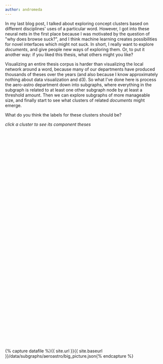 ```yaml
---
author: andromeda
---
```

In my last blog post, I talked about exploring concept clusters based on different disciplines' uses of a particular word. However, I got into these neural nets in the first place because I was motivated by the question of "why does browse suck?", and I think machine learning creates possibilities for novel interfaces which might not suck. In short, I really want to explore *documents*, and give people new ways of exploring them. Or, to put it another way: if you liked this thesis, what others might you like?

Visualizing an entire thesis corpus is harder than visualizing the local network around a word, because many of our departments have produced thousands of theses over the years (and also because I know approximately nothing about data visualization and d3). So what I've done here is process the aero-astro department down into subgraphs, where everything in the subgraph is related to at least one other subgraph node by at least a threshold amount. Then we can explore subgraphs of more manageable size, and finally start to see what clusters of related *documents* might emerge.

What do you think the labels for these clusters should be?

<script src="https://d3js.org/d3.v4.min.js"></script>

<div class="bit">
<i>click a cluster to see its component theses</i>
</div>
<svg width="300" height="300" font-family="sans-serif" font-size="10" text-anchor="middle" id="department"></svg>

<div id="key" class="bit" style="display:none;">
</div>

<svg width="960" height="760" font-family="sans-serif" font-size="10" text-anchor="middle" id="subgraph"></svg>

{% capture datafile %}{{ site.url }}{{ site.baseurl }}/data/subgraphs/aeroastro/big_picture.json{% endcapture %}

<script>
var basegraphname = "{{ site.url }}{{ site.baseurl }}/data/subgraphs/aeroastro/graph";

var svg = d3.select("svg#department"),
    width = +svg.attr("width"),
    height = +svg.attr("height");

var diameter = Math.min(height, width),
    format = d3.format(",d"),
    color = d3.scaleOrdinal(d3.schemeCategory20c);

var bubble = d3.pack()
    .size([diameter, diameter])
    .padding(1.5);

d3.json("{{ datafile }}", function(error, data) {
  if (error) throw error;

  var root = d3.hierarchy(classes(data))
      .sum(function(d) { return d.value; })
      .sort(function(a, b) { return b.value - a.value; });

  bubble(root);
  var node = svg.selectAll(".node")
      .data(root.children)
      .enter().append("g")
      .attr("class", "node")
      .attr("transform", function(d) { return "translate(" + d.x + "," + d.y + ")"; });

  node.append("circle")
      .attr("r", function(d) { return d.value; })
      .style("fill", function(d) {
        return color(d.value);
      })
      .on("click", function(d) {
        var filename = basegraphname + d.data.className + '.json';
        showGraph(filename);
        d3.select('#key').style('display', 'inherit').html('<i>click a thesis to see information about it</i>');
        d3.event.stopPropagation();
      });
});

// Returns a flattened hierarchy containing all leaf nodes under the root.
function classes(root) {
  var classes = [];

  function recurse(name, node) {
    if (node.children) node.children.forEach(function(child) { recurse(node.name, child); });
    else classes.push({packageName: name, className: node.id, value: node.value});
  }

  recurse(null, root);
  return {children: classes};
}

d3.select(self.frameElement).style("height", diameter + "px");

function showGraph(filename) {

  d3.json(filename, function(error, graph) {
    if (error) throw error;

    var key = d3.select('#key');

    var svg_subgraph = d3.select('svg#subgraph'),
        width = svg_subgraph.attr("width"),
        height = svg_subgraph.attr("height"),
        maxRadius = +10;

    svg_subgraph.selectAll('*').remove();

    var simulation = d3.forceSimulation()
        .force("link", d3.forceLink().distance(100).id(function(d) { return d.id; }))
        .force("charge", d3.forceManyBody().strength(-100).distanceMax(250))
        .force("center", d3.forceCenter(width / 2, height / 2))
        .force("collide", d3.forceCollide(20));

    var maxLinkWeight = d3.max(graph.links, function(d) {return d.value;} );

    var color = d3.scaleLinear().domain([graph.threshold, maxLinkWeight])
        .interpolate(d3.interpolateHcl)
        .range([d3.rgb('#dedede'), d3.rgb("#21759B")]);

    var link = svg_subgraph.append("g")
      .attr("class", "links")
      .selectAll("line")
      .data(graph.links)
      .enter().append("line")
        .attr("stroke-width", function(d) { return d.value*10; })
        .attr("stroke", function(d) { return color(d.value); });

    var node = svg_subgraph.selectAll(".node")
        .data(graph.nodes)
        .enter().append("g")
        .attr("class", "node")
        .call(d3.drag()
            .on("start", dragstarted)
            .on("drag", dragged)
            .on("end", dragended))
        .on("click", function(d) {
          showMetadata(d);
        });

    node.append("circle")
      .attr("r", 20)
      .attr('z-index', '1')
      .attr("fill", function(d) {
          return '#0088D0';
      })

    node.append("text")
        .attr("fill", "#111")
        .attr("dx", "-10px")
        .attr("dy", "5px")
        .attr('z-index', '10')
        .attr('height', '12px')
        .attr('font-weight', '500')
        .text(function(d) { return d.id });

    simulation
        .nodes(graph.nodes)
        .on("tick", ticked);

    simulation.force("link")
        .links(graph.links);

    function ticked() {
      link
          .attr("x1", function(d) { return d.source.x; })
          .attr("y1", function(d) { return d.source.y; })
          .attr("x2", function(d) { return d.target.x; })
          .attr("y2", function(d) { return d.target.y; });

      node
        .attr("transform", function(d) {
            return "translate(" + Math.max(maxRadius,
                                  Math.min(width - maxRadius, d.x))
                                + ","
                                + Math.max(maxRadius,
                                                    Math.min(height - maxRadius, d.y))
                                + ")"; })
    }

    function dragstarted(d) {
      if (!d3.event.active) simulation.alphaTarget(0.3).restart();
      d.fx = d.x;
      d.fy = d.y;
    }

    function dragged(d) {
      d.fx = d3.event.x;
      d.fy = d3.event.y;
    }

    function dragended(d) {
      if (!d3.event.active) simulation.alphaTarget(0);
      d.fx = null;
      d.fy = null;
    }

    function showMetadata(d) {
      // See https://stackoverflow.com/questions/14667401/click-event-not-firing-after-drag-sometimes-in-d3-js
      if (d3.event.defaultPrevented === false) {
        document.getElementById('key').innerHTML = '<b><a href="' + d.url + '">' + d.title + '</a></b><br/><i>author</i>: ' + d.author + '</b><br/><i>advisor</i>: ' + d.advisor + '</b><br/><i>department</i>: ' + d.dlc;
      }
    }
  });  
}
</script>
